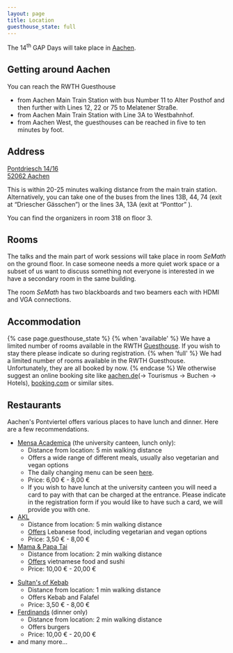 ```yaml
---
layout: page
title: Location
guesthouse_state: full
---
```


The 14<sup>th</sup> GAP Days will take place in [Aachen](https://www.aachen.de/).

<h2>Getting around Aachen</h2>

You can reach the RWTH Guesthouse 
- from Aachen Main Train Station with bus Number 11 to Alter Posthof and then further with Lines 12, 22 or 75 to Melatener Straße.
- from Aachen Main Train Station with Line 3A to Westbahnhof.
- from Aachen West, the guesthouses can be reached in five to ten minutes by foot.

<h2>Address</h2>

<a href="https://www.openstreetmap.org/#map=19/50.78018/6.08095">
Pontdriesch 14/16<br/>
52062 Aachen</a>

This is within 20-25 minutes walking distance from the main train station. Alternatively, you can take one of the buses from the lines 13B, 44, 74 (exit at “Driescher Gässchen”) or the lines 3A, 13A (exit at “Ponttor” ).

You can find the organizers in room 318 on floor 3.

<h2>Rooms</h2>

The talks and the main part of work sessions will take place in room *SeMath* on
the ground floor. In case someone needs a more quiet work space or a subset of
us want to discuss something not everyone is interested in we have a secondary
room in the same building.

The room *SeMath* has two blackboards and two beamers each with HDMI and VGA connections.

<h2>Accommodation</h2>

{% case page.guesthouse_state %}
{% when 'available' %}
We have a limited number of rooms available in the RWTH [Guesthouse](https://www.rwth-aachen.de/cms/root/Die-RWTH/Kontakt-Anreise/Raumverwaltung/~bdst/Gaestehaeuser/?lidx=1). If you wish to stay there please indicate so during registration.
{% when 'full' %}
We had a limited number of rooms available in the RWTH Guesthouse. Unfortunately, they are all booked by now. 
{% endcase %}
We otherwise suggest an online booking site like [aachen.de](www.aachen.de)(-> Tourismus -> Buchen -> Hotels), [booking.com](https://www.booking.com/) or similar sites.

<h2>Restaurants</h2>

Aachen's Pontviertel offers various places to have lunch and dinner. Here are a few recommendations.

- [Mensa Academica](https://www.openstreetmap.org/search?whereami=1&query=50.78164%2C6.07640#map=19/50.78164/6.07640) (the university canteen, lunch only): 
    - Distance from location: 5 min walking distance
    - Offers a wide range of different meals, usually also vegetarian and vegan options
    - The daily changing menu can be seen [here](https://www.studierendenwerk-aachen.de/en/eating-drinking/mensa-academica-wochenplan-en-kopie.html).
    - Price: 6,00 € - 8,00 €
    - If you wish to have lunch at the university canteen you will need a card to pay with that can be charged at the entrance. Please indicate in the registration form if you would like to have such a card, we will provide you with one.
- [AKL](https://www.openstreetmap.org/search?whereami=1&query=50.77687%2C6.08320#map=19/50.77687/6.08320)
    - Distance from location: 5 min walking distance
    - [Offers](https://www.akl-orient.de/speisekarte) Lebanese food, including vegetarian and vegan options 
    - Price: 3,50 € - 8,00 €
- [Mama & Papa Tai](https://www.openstreetmap.org/search?whereami=1&query=50.77950%2C6.08032#map=19/50.77950/6.08032)
    - Distance from location: 2 min walking distance
    - [Offers](https://mamaundpapatai.de/speisekarte-2/) vietnamese food and sushi
    - Price: 10,00 € - 20,00 €
<!-- - [Labyrinth](https://www.openstreetmap.org/search?whereami=1&query=50.78072%2C6.07962#map=19/50.78072/6.07962)
    - Distance from location: 2 min walking distance
    - Offers a wide range of different foods, including vegetarian options
    - Price: 10,00 € - 20,00 €
-->
- [Sultan's of Kebab](https://www.openstreetmap.org/node/5240616476#map=19/50.78010/6.08043)
    - Distance from location: 1 min walking distance
    - Offers Kebab and Falafel
    - Price: 3,50 € - 8,00 €
- [Ferdinands](https://www.openstreetmap.org/search?whereami=1&query=50.77984%2C6.08049#map=19/50.77984/6.08049) (dinner only)
    - Distance from location: 2 min walking distance
    - Offers burgers
    - Price: 10,00 € - 20,00 €
- and many more...

